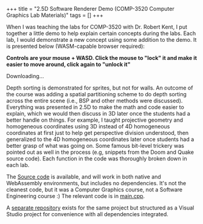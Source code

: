 +++
title = "2.5D Software Renderer Demo (COMP-3520 Computer Graphics Lab Materials)"
tags = []
+++

When I was teaching the labs for COMP-3520 with Dr. Robert Kent, I put together a little demo
to help explain certain concepts during the labs.  Each lab, I would demonstrate a new concept
using some addition to the demo.  It is presented below (WASM-capable browser required):

**Controls are your mouse + WASD.  Click the mouse to "lock" it and make it easier to move around, click
again to "unlock it"**
<div class=spinner id=spinner></div><div class=emscripten id=status>Downloading...</div><div class=emscripten><progress hidden id=progress max=100 value=0></progress></div><div class=emscripten_border><canvas class=emscripten id=canvas oncontextmenu=event.preventDefault() tabindex=-1></canvas></div><script>var statusElement=document.getElementById("status"),progressElement=document.getElementById("progress"),spinnerElement=document.getElementById("spinner"),Module={preRun:[],postRun:[],print:function(){var t=document.getElementById("output");return t&&(t.value=""),function(e){1<arguments.length&&(e=Array.prototype.slice.call(arguments).join(" ")),console.log(e),t&&(t.value+=e+"\n",t.scrollTop=t.scrollHeight)}}(),printErr:function(e){1<arguments.length&&(e=Array.prototype.slice.call(arguments).join(" ")),console.error(e)},canvas:function(){var e=document.getElementById("canvas");return e.addEventListener("webglcontextlost",function(e){alert("WebGL context lost. You will need to reload the page."),e.preventDefault()},!1),e}(),setStatus:function(e){if(Module.setStatus.last||(Module.setStatus.last={time:Date.now(),text:""}),e!==Module.setStatus.last.text){var t=e.match(/([^(]+)\((\d+(\.\d+)?)\/(\d+)\)/),n=Date.now();t&&n-Module.setStatus.last.time<30||(Module.setStatus.last.time=n,Module.setStatus.last.text=e,t?(e=t[1],progressElement.value=100*parseInt(t[2]),progressElement.max=100*parseInt(t[4]),progressElement.hidden=!1,spinnerElement.hidden=!1):(progressElement.value=null,progressElement.max=null,progressElement.hidden=!0,e||(spinnerElement.style.display="none")),statusElement.innerHTML=e)}},totalDependencies:0,monitorRunDependencies:function(e){this.totalDependencies=Math.max(this.totalDependencies,e),Module.setStatus(e?"Preparing... ("+(this.totalDependencies-e)+"/"+this.totalDependencies+")":"All downloads complete.")}};Module.setStatus("Downloading..."),window.onerror=function(e){Module.setStatus("Exception thrown, see JavaScript console"),spinnerElement.style.display="none",Module.setStatus=function(e){e&&Module.printErr("[post-exception status] "+e)}}</script><script async src=main.js></script>

Depth sorting is demonstrated for sprites, but not for walls.
An outcome of the course was adding a spatial partitioning scheme to do depth sorting across the
entire scene (i.e., BSP and other methods were discussed).  Everything was presented in 2.5D to make
the math and code easier to explain, which we would then discuss in 3D later once the students had a
better handle on things.  For example, I taught projective geometry and homogeneous coordinates using
3D instead of 4D homogeneous coordinates at first just to help get perspective division understood, then generalized to
the 4D homogeneous coordinates later once students had a better grasp of what was going on.
Some famous bit-level trickery was pointed out as well in the process (e.g, snippets from the Doom
and Quake source code).  Each function in the code was thoroughly broken down in each lab.

The [Source code](https://github.com/InBetweenNames/COMP3520ComputerGraphics) is available,
and will work in both native and WebAssembly environments, but includes no dependencies.
It's not the cleanest code, but it was a Computer Graphics course, not a Software Engineering course :)
The relevant code is in [main.cpp](https://github.com/InBetweenNames/COMP3520ComputerGraphics/blob/master/main.cpp).

A [separate repository](https://github.com/InBetweenNames/SDL2Template) exists for the same project
but structured as a Visual Studio project for convenience with all dependencies integrated.
